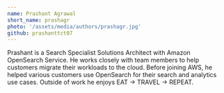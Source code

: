 ```yaml
---
name: Prashant Agrawal
short_name: prashagr
photo: '/assets/media/authors/prashagr.jpg'
github: prashanttct07
---
```


Prashant is a Search Specialist Solutions Architect with Amazon OpenSearch Service. He works closely with team members to help customers migrate their workloads to the cloud. Before joining AWS, he helped various customers use OpenSearch for their search and analytics use cases. Outside of work he enjoys EAT -> TRAVEL -> REPEAT.
